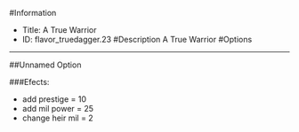 #Information
 - Title: A True Warrior
 - ID: flavor_truedagger.23
#Description
A True Warrior
#Options

___
##Unnamed Option

###Efects:<ul><li>add prestige = 10</li><li>add mil power = 25</li><li>change heir mil = 2</li></ul>
